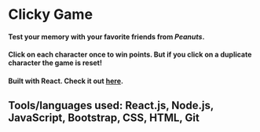 #  Clicky Game

#### Test your memory with your favorite friends from *Peanuts*.

#### Click on each character once to win points. But if you click on a duplicate character the game is reset!

#### Built with React. Check it out [here](https://Celia-Ho.github.io/Clicky-Game/).

## Tools/languages used:  React.js, Node.js, JavaScript, Bootstrap, CSS, HTML, Git


